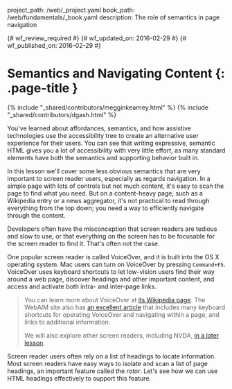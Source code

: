 project_path: /web/_project.yaml
book_path: /web/fundamentals/_book.yaml
description: The role of semantics in page navigation

{# wf_review_required #}
{# wf_updated_on: 2016-02-29 #}
{# wf_published_on: 2016-02-29 #}

# Semantics and Navigating Content {: .page-title }

{% include "_shared/contributors/megginkearney.html" %}
{% include "_shared/contributors/dgash.html" %}



You've learned about affordances, semantics, and how assistive technologies use the accessibility tree to create an alternative user experience for their users. You can see that writing expressive, semantic HTML gives you a lot of accessibility with very little effort, as many standard elements have both the semantics and supporting behavior built in.

In this lesson we'll cover some less obvious semantics that are very important to screen reader users, especially as regards navigation. In a simple page with lots of controls but not much content, it's easy to scan the page to find what you need. But on a content-heavy page, such as a Wikipedia entry or a news aggregator, it's not practical to read through everything from the top down; you need a way to efficiently navigate through the content.

Developers often have the misconception that screen readers are tedious and slow to use, or that everything on the screen has to be focusable for the screen reader to find it. That's often not the case.

One popular screen reader is called VoiceOver, and it is built into the OS X operating system. Mac users can turn on VoiceOver by pressing `Command+F5`. VoiceOver uses keyboard shortcuts to let low-vision users find their way around a web page, discover headings and other important content, and access and activate both intra- and inter-page links.

>You can learn more about VoiceOver at <a href="https://en.wikipedia.org/wiki/VoiceOver" target="_blank">its Wikipedia page</a>. The WebAIM site also has <a href="http://webaim.org/articles/voiceover/" target="_blank">an excellent article</a> that includes many keyboard shortcuts for operating VoiceOver and navigating within a page, and links to additional information.
>
>We will also explore other screen readers, including NVDA, [in a later lesson](/web/fundamentals/accessibility/04-semantics-aria/semaria-four).

Screen reader users often rely on a list of headings to locate information. Most screen readers have easy ways to isolate and scan a list of page headings, an important feature called the *rotor*. Let's see how we can use HTML headings effectively to support this feature.
